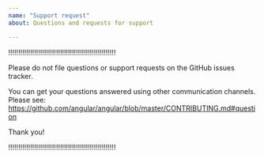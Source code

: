 ```yaml
---
name: "Support request"
about: Questions and requests for support

---
```


!!!!!!!!!!!!!!!!!!!!!!!!!!!!!!!!!!!!!!!!!!!!!!!!!!!!!!

Please do not file questions or support requests on the GitHub issues tracker.

You can get your questions answered using other communication channels. Please see:
https://github.com/angular/angular/blob/master/CONTRIBUTING.md#question

Thank you!

!!!!!!!!!!!!!!!!!!!!!!!!!!!!!!!!!!!!!!!!!!!!!!!!!!!!!!
